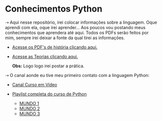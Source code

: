 # Conhecimentos Python
 ⇢	Aqui nesse repositório, irei colocar informações sobre a linguagem.
Oque aprendi com ela, oque irei aprender... Aos poucos vou postando meus conhecimentos que aprendera até aqui.
Todos os PDFs serão feitos por mim, sempre irei deixar a fonte da qual tirei as informações.

- [Acesse os PDF's de história clicando aqui.](https://github.com/Joycekellyy/Conhecimentos-python/tree/master/Informacoes-PDF)
- [Acesse as Teorias clicando aqui.](https://github.com/Joycekellyy/Conhecimentos-python/tree/master/Iniciando-os-estudos-PDF)

     **Obs:** Logo logo irei postar a prática.

⇢ O canal aonde eu tive meu primeiro contato com a linguagem Python:
- [Canal Curso em Vídeo](https://www.youtube.com/user/cursosemvideo)

- [Playlist completa do curso de Python](https://www.youtube.com/playlist?list=PLvE-ZAFRgX8hnECDn1v9HNTI71veL3oW0)
    -  [MUNDO 1](https://www.youtube.com/playlist?list=PLHz_AreHm4dlKP6QQCekuIPky1CiwmdI6)
    -  [MUNDO 2]()
    -  [MUNDO 3]()
